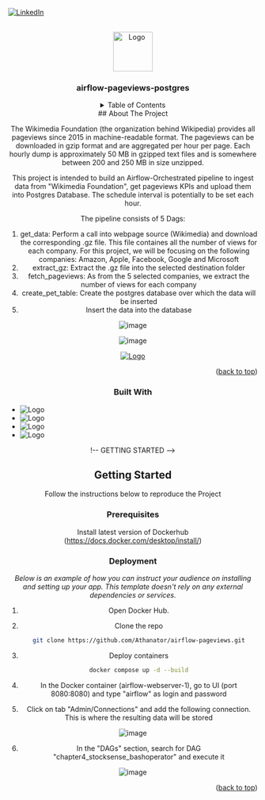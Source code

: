 <!-- Improved compatibility of back to top link: See: https://github.com/othneildrew/Best-README-Template/pull/73 -->
<a name="readme-top"></a>
<!--
*** Thanks for checking out the Best-README-Template. If you have a suggestion
*** that would make this better, please fork the repo and create a pull request
*** or simply open an issue with the tag "enhancement".
*** Don't forget to give the project a star!
*** Thanks again! Now go create something AMAZING! :D
-->



<!-- PROJECT SHIELDS -->
<!--
*** I'm using markdown "reference style" links for readability.
*** Reference links are enclosed in brackets [ ] instead of parentheses ( ).
*** See the bottom of this document for the declaration of the reference variables
*** for contributors-url, forks-url, etc. This is an optional, concise syntax you may use.
*** https://www.markdownguide.org/basic-syntax/#reference-style-links
-->


[![LinkedIn][linkedin-shield]][linkedin-url]




<!-- PROJECT LOGO -->
<br />
<div align="center">
  <a href="https://airflow.apache.org/">
    <img src="https://pbs.twimg.com/media/EFOe7T4X4AEfIyl.jpg" alt="Logo" width="80" height="80">
  </a>

  <h3 align="center">airflow-pageviews-postgres</h3>




<!-- TABLE OF CONTENTS -->
<details>
  <summary>Table of Contents</summary>
  <ol>
    <li>
      <a href="#about-the-project">About The Project</a>
      <ul>
        <li><a href="#built-with">Built With</a></li>
      </ul>
    </li>
    <li>
      <a href="#getting-started">Getting Started</a>
      <ul>
        <li><a href="#prerequisites">Prerequisites</a></li>
        <li><a href="#installation">Deployment</a></li>
      </ul>
    </li>
    <li><a href="#usage">Usage</a></li>
    <li><a href="#roadmap">Roadmap</a></li>
    <li><a href="#contributing">Contributing</a></li>
    <li><a href="#contact">Contact</a></li>
    <li><a href="#acknowledgments">Acknowledgments</a></li>
  </ol>
</details>

<div align="left">
</div>
<!-- ABOUT THE PROJECT -->
## About The Project

The Wikimedia Foundation (the organization behind Wikipedia) provides all pageviews since 2015 in machine-readable format. The pageviews can be downloaded in gzip format and are aggregated per hour per page. Each hourly dump is approximately 50 MB in gzipped text files and is somewhere between 200 and 250 MB in size unzipped.

This project is intended to build an Airflow-Orchestrated pipeline to ingest data from "Wikimedia Foundation", get pageviews KPIs and upload them into Postgres Database. The schedule interval is potentially to be set each hour.

The pipeline consists of 5 Dags:
1. get_data: Perform a call into webpage source (Wikimedia) and download the corresponding .gz file. This file containes all the number of views for each company. For this project, we will be focusing on the following companies: Amazon, Apple, Facebook, Google and Microsoft
2. extract_gz: Extract the .gz file into the selected destination folder
3. fetch_pageviews: As from the 5 selected companies, we extract the number of views for each company
4. create_pet_table: Create the postgres database over which the data will be inserted
5. Insert the data into the database


![image](https://github.com/Athanator/airflow-pageviews/assets/93158972/4156f23c-efc8-4104-9f3f-f2bb9bbd33c7)

![image](https://github.com/Athanator/airflow-pageviews/assets/93158972/627dcb3d-e8b2-4e58-9959-c6fb0b9e805d)

<div align="center">
    <a href="https://github.com/Athanator/airflow-pageview">
    <img src="https://github.com/Athanator/airflow-pageviews/assets/93158972/081b39c4-4036-4877-af9b-34d4d10b3c66" alt="Logo" >
  </a>

</div>

<p align="right">(<a href="#readme-top">back to top</a>)</p>                                                                 


### Built With
<div align="left">


<ul>
    <li><img src="https://img.shields.io/badge/python-3670A0?style=for-the-badge&logo=python&logoColor=ffdd54" alt="Logo" ></li>
    <li><img src="https://img.shields.io/badge/postgresql-4169e1?style=for-the-badge&logo=postgresql&logoColor=white" alt="Logo" ></li>
    <li><img src="https://img.shields.io/badge/Airflow-017CEE?style=for-the-badge&logo=Apache%20Airflow&logoColor=white" alt="Logo" ></li>
    <li><img src="https://img.shields.io/badge/docker-%230db7ed.svg?style=for-the-badge&logo=docker&logoColor=white" alt="Logo" ></li>
</ul>

</div>

!-- GETTING STARTED -->
## Getting Started

Follow the instructions below to reproduce the Project

### Prerequisites

Install latest version of Dockerhub (https://docs.docker.com/desktop/install/)

### Deployment

_Below is an example of how you can instruct your audience on installing and setting up your app. This template doesn't rely on any external dependencies or services._

1. Open Docker Hub.
2. Clone the repo
   ```sh
   git clone https://github.com/Athanator/airflow-pageviews.git
   ```
3. Deploy containers
   ```sh
   docker compose up -d --build
   ```
4. In the Docker container (airflow-webserver-1), go to UI (port 8080:8080) and type "airflow" as login and password

5. Click on tab "Admin/Connections" and add the following connection. This is where the resulting data will be stored

![image](https://github.com/Athanator/airflow-pageviews/assets/93158972/25a78fa9-7540-400a-b0be-af783ea8c21d)

6. In the "DAGs" section, search for DAG "chapter4_stocksense_bashoperator" and execute it

![image](https://github.com/Athanator/airflow-pageviews/assets/93158972/709fbfda-a968-4c4c-a87c-11492d595f24)



<p align="right">(<a href="#readme-top">back to top</a>)</p>



<!-- MARKDOWN LINKS & IMAGES -->
<!-- https://www.markdownguide.org/basic-syntax/#reference-style-links -->
[contributors-shield]: https://img.shields.io/github/contributors/othneildrew/Best-README-Template.svg?style=for-the-badge
[contributors-url]: https://github.com/othneildrew/Best-README-Template/graphs/contributors
[forks-shield]: https://img.shields.io/github/forks/othneildrew/Best-README-Template.svg?style=for-the-badge
[forks-url]: https://github.com/othneildrew/Best-README-Template/network/members
[stars-shield]: https://img.shields.io/github/stars/othneildrew/Best-README-Template.svg?style=for-the-badge
[stars-url]: https://github.com/othneildrew/Best-README-Template/stargazers
[issues-shield]: https://img.shields.io/github/issues/othneildrew/Best-README-Template.svg?style=for-the-badge
[issues-url]: https://github.com/othneildrew/Best-README-Template/issues
[license-shield]: https://img.shields.io/github/license/othneildrew/Best-README-Template.svg?style=for-the-badge
[license-url]: https://github.com/othneildrew/Best-README-Template/blob/master/LICENSE.txt
[linkedin-shield]: https://img.shields.io/badge/-LinkedIn-black.svg?style=for-the-badge&logo=linkedin&colorB=555
[linkedin-url]: https://linkedin.com/in/johan-steven-jaramillo-b6580a58
[product-screenshot]: images/screenshot.png
[Next.js]: https://img.shields.io/badge/next.js-000000?style=for-the-badge&logo=nextdotjs&logoColor=white
[Next-url]: https://nextjs.org/
[React.js]: https://img.shields.io/badge/React-20232A?style=for-the-badge&logo=react&logoColor=61DAFB
[React-url]: https://reactjs.org/
[Vue.js]: https://img.shields.io/badge/Vue.js-35495E?style=for-the-badge&logo=vuedotjs&logoColor=4FC08D
[Vue-url]: https://vuejs.org/
[Angular.io]: https://img.shields.io/badge/Angular-DD0031?style=for-the-badge&logo=angular&logoColor=white
[Angular-url]: https://angular.io/
[Svelte.dev]: https://img.shields.io/badge/Svelte-4A4A55?style=for-the-badge&logo=svelte&logoColor=FF3E00
[Svelte-url]: https://svelte.dev/
[Laravel.com]: https://img.shields.io/badge/Laravel-FF2D20?style=for-the-badge&logo=laravel&logoColor=white
[Laravel-url]: https://laravel.com
[Python-logo]: https://img.shields.io/badge/python-3670A0?style=for-the-badge&logo=python&logoColor=ffdd54
[Python-url]: https://www.python.org/
[Postgres-logo]: https://img.shields.io/badge/postgresql-4169e1?style=for-the-badge&logo=postgresql&logoColor=white
[Postgres-url]: https://www.postgresql.org/
